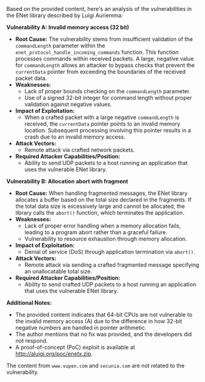 Based on the provided content, here's an analysis of the vulnerabilities in the ENet library described by Luigi Auriemma:

**Vulnerability A: Invalid memory access (32 bit)**

*   **Root Cause:** The vulnerability stems from insufficient validation of the `commandLength` parameter within the `enet_protocol_handle_incoming_commands` function. This function processes commands within received packets. A large, negative value for `commandLength` allows an attacker to bypass checks that prevent the `currentData` pointer from exceeding the boundaries of the received packet data.
*   **Weaknesses:**
    *   Lack of proper bounds checking on the `commandLength` parameter.
    *   Use of a signed 32-bit integer for command length without proper validation against negative values.
*  **Impact of Exploitation:**
    *   When a crafted packet with a large negative `commandLength` is received, the `currentData` pointer points to an invalid memory location. Subsequent processing involving this pointer results in a crash due to an invalid memory access.
*   **Attack Vectors:**
    *   Remote attack via crafted network packets.
*   **Required Attacker Capabilities/Position:**
    *   Ability to send UDP packets to a host running an application that uses the vulnerable ENet library.

**Vulnerability B: Allocation abort with fragment**

*   **Root Cause:** When handling fragmented messages, the ENet library allocates a buffer based on the total size declared in the fragments. If the total data size is excessively large and cannot be allocated, the library calls the `abort()` function, which terminates the application.
*   **Weaknesses:**
    *   Lack of proper error handling when a memory allocation fails, leading to a program abort rather than a graceful failure.
    *   Vulnerability to resource exhaustion through memory allocation.
*   **Impact of Exploitation:**
    *   Denial of service (DoS) through application termination via `abort()`.
*   **Attack Vectors:**
    *   Remote attack via sending a crafted fragmented message specifying an unallocatable total size.
*   **Required Attacker Capabilities/Position:**
    *   Ability to send crafted UDP packets to a host running an application that uses the vulnerable ENet library.

**Additional Notes:**

*   The provided content indicates that 64-bit CPUs are not vulnerable to the invalid memory access (A) due to the difference in how 32-bit negative numbers are handled in pointer arithmetic.
*   The author mentions that no fix was provided, and the developers did not respond.
*   A proof-of-concept (PoC) exploit is available at http://aluigi.org/poc/enetx.zip.

The content from `www.vupen.com` and `secunia.com` are not related to the vulnerability.